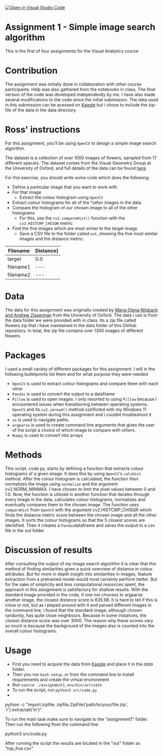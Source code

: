 [![Open in Visual Studio Code](https://classroom.github.com/assets/open-in-vscode-c66648af7eb3fe8bc4f294546bfd86ef473780cde1dea487d3c4ff354943c9ae.svg)](https://classroom.github.com/online_ide?assignment_repo_id=10361132&assignment_repo_type=AssignmentRepo)

# Assignment 1 - Simple image search algorithm 
This is the first of four assignments for the Visual Analytics course

# Contribution
The assignment was initially done in collaboration with other course participants. Help was also gathered from the notebooks in class. The final version of the code was developed independently by me. I have also made several modifications to the code since the initial submission. The data used in this submission can be acessed on [Kaggle](https://www.kaggle.com/datasets/saidakbarp/17-category-flowers) but i chose to include the zip-file of the data in the data directory. 

# Ross' instructions

For this assignment, you'll be using ```OpenCV``` to design a simple image search algorithm.

The dataset is a collection of over 1000 images of flowers, sampled from 17 different species. The dataset comes from the Visual Geometry Group at the University of Oxford, and full details of the data can be found [here](https://www.robots.ox.ac.uk/~vgg/data/flowers/17/).

For this exercise, you should write some code which does the following:

- Define a particular image that you want to work with
- For that image
  - Extract the colour histogram using ```OpenCV```
- Extract colour histograms for all of the **other* images in the data
- Compare the histogram of our chosen image to all of the other histograms 
  - For this, use the ```cv2.compareHist()``` function with the ```cv2.HISTCMP_CHISQR``` metric
- Find the five images which are most simlar to the target image
  - Save a CSV file to the folder called ```out```, showing the five most similar images and the distance metric:

|Filename|Distance]
|---|---|
|target|0.0|
|filename1|---|
|filename2|---|

# Data

The data for this assignment was originally created by [Maria-Elena Nilsback and Andrew Zisserman](https://www.robots.ox.ac.uk/~vgg/data/flowers/17/) from the University of Oxford. The data i use is from the data folder we were provided with in class. Its a zip file called flowers.zip that i have maintained in the data folder of this GitHub repository. In total, the zip file contains over 1300 images of different flowers.

# Packages 
I used a small variety of different packages for this assignment. I will in the following bulletpoints list them and for what purpose they were needed
* ```OpenCV``` is used to extract colour histograms and compare them with each other
* ```Pandas``` is used to convert the output to a dataframe 
* ```Pillow``` is used to open images. I only resorted to using ```Pillow``` because I encountered issues when transitioning between operating systems. ```OpenCV``` and its ```cv2.imread()``` method conflicted with my Windows 11 operating system during this assignment and i couldnt troubleshoot it.
* ```os``` is used to navigate paths.
* ```argparse``` is used to create command line arguments that gives the user of the script a choice of which image to compare with others.
* ```Numpy``` is used to convert into arrays

# Methods
This script, code.py, starts by defining a function that extracts colour histograms of a given image. It does this by using ```OpenCV```'s ```calcHist``` method. After the colour histogram is calculated, the function then normalizes the image using ```normalize``` and the argument cv2.NORM_MINMAX. I have chosen to limit the pixel values between 0 and 1.0. Now, the function is utilized in another function that iterates through every image in the data, calculates colour histograms, normalizes and eventually compares them to the chosen image. The function uses ```compareHist``` from ```OpenCV``` with the argument cv2.HISTCMP_CHISQR which finds the distance metric score between the chosen image and all the other images. It sorts the colour histograms so that the 5 closest scores are identified. Then it creates a ```Pandas```dataframe and saves the output to a csv file in the _out_ folder

# Discussion of results
After consulting the output of my image search algorithm it is clear that this method of finding similarities gives a quick overview of distance in colour attributes. But for more in depth insight into similarities in images, feature extraction from a pretrained model would most certainly perform better. But for the sake of simplicity and less computational resources spent, the approach in this assignment is satisfactory for shallow results. With the standard image provided in the code, if one not chooses to argparse another image, the closest distance score is 635.98. It is hard to tell if this is close or not, but as i played around with it and parsed different images in the command line, i found that the standard image, although chosen randomly, has quite close neighbours. Because in some instances, the closest distance score was over 3000. The reason why these scores vary so much is because the background of the images also is counted into the overall colour histograms. 

# Usage 
* First you need to acquire the data from [Kaggle](https://www.kaggle.com/datasets/saidakbarp/17-category-flowers) and place it in the _data_ folder. 
* Then you run ```bash setup.sh``` from the command line to install requirements and create the virtual environment
* Run ```source ./assignment1_env/bin/activate```
* To run the script, run ```python3 src/code.py```
* 


python -c "import zipfile; zipfile.ZipFile('path/to/your/file.zip', 'r').extractall('in')"

To run the main task make sure to navigate to the "assignment1" folder. Then run the following from the command line:

python3 src/code.py 

After running the script the results are located in the "out" folder as "top_five.csv"
